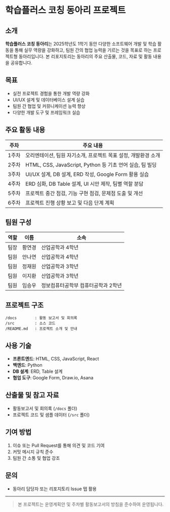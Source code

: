 # 학습플러스 코칭 동아리 프로젝트

## 소개

**학습플러스 코칭 동아리**는 2025학년도 1학기 동안 다양한 소프트웨어 개발 및 학습 활동을 통해 실무 역량을 강화하고, 팀원 간의 협업 능력을 기르는 것을 목표로 하는 프로젝트형 동아리입니다. 본 리포지토리는 동아리의 주요 산출물, 코드, 자료 및 활동 내용을 공유합니다.

## 목표

- 실전 프로젝트 경험을 통한 개발 역량 강화
- UI/UX 설계 및 데이터베이스 설계 실습
- 팀원 간 협업 및 커뮤니케이션 능력 향상
- 다양한 개발 도구 및 프레임워크 실습

## 주요 활동 내용

| 주차  | 주요 내용                                                         |
|-------|-------------------------------------------------------------------|
| 1주차 | 오리엔테이션, 팀원 자기소개, 프로젝트 목표 설정, 개발환경 소개      |
| 2주차 | HTML, CSS, JavaScript, Python 등 기초 언어 실습, 팀 빌딩           |
| 3주차 | UI/UX 설계, DB 설계, ERD 작성, Google Form 활용 실습               |
| 4주차 | ERD 심화, DB Table 설계, UI 시안 제작, 팀별 역할 분담               |
| 5주차 | 프로젝트 중간 점검, 기능 구현 점검, 문제점 도출 및 개선             |
| 6주차 | 프로젝트 진행 상황 보고 및 다음 단계 계획                           |

## 팀원 구성

| 역할 | 이름   | 소속                                   |
|------|--------|----------------------------------------|
| 팀장 | 황연경 | 산업공학과 4학년                       |
| 팀원 | 안나연 | 산업공학과 4학년                       |
| 팀원 | 정재원 | 산업공학과 3학년                       |
| 팀원 | 이지환 | 산업공학과 3학년                       |
| 팀원 | 임승우 | 정보컴퓨터공학부 컴퓨터공학과 2학년 |

## 프로젝트 구조

```
/docs        : 활동 보고서 및 회의록
/src         : 소스 코드
/README.md   : 프로젝트 소개 및 안내
```

## 사용 기술

- **프론트엔드**: HTML, CSS, JavaScript, React
- **백엔드**: Python
- **DB 설계**: ERD, Table 설계
- **협업 도구**: Google Form, Draw.io, Asana

## 산출물 및 참고 자료

- 활동보고서 및 회의록 (`/docs` 폴더)
- 프로젝트 코드 및 샘플 데이터 (`/src` 폴더)

## 기여 방법

1. 이슈 또는 Pull Request를 통해 의견 및 코드 기여
2. 커밋 메시지 규칙 준수
3. 팀원 간 소통 및 협업 강조

## 문의

- 동아리 담당자 또는 리포지토리 Issue 탭 활용

---

> 본 프로젝트는 운영계획안 및 주차별 활동보고서의 방침을 준수하여 운영됩니다.

